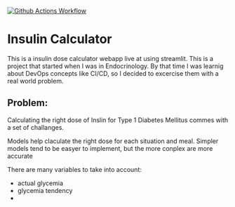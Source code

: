 [![Github Actions Workflow](https://github.com/DiogoCarapito/insulin_calculator/actions/workflows/main.yaml/badge.svg)](https://github.com/DiogoCarapito/insulin_calculator/actions/workflows/main.yaml)

# Insulin Calculator
This is a insulin dose calculator webapp live at []() using streamlit. 
This is a project that started when I was in Endocrinology. By that time I was learnig about DevOps concepts like CI/CD, so I decided to excercise them with a real world problem.

## Problem: 
Calculating the right dose of Inslin for Type 1 Diabetes Mellitus commes with a set of challanges.

Models help claculate the right dose for each situation and meal. Simpler models tend to be easyer to implement, but the more conplex are more accurate    

There are many variables to take into account:
- actual glycemia
- glycemia tendency
- 




